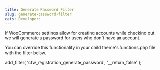 ```yaml
---
title: Generate Password Filter
slug: generate-password-filter
cats: Developers
---
```



  <p>
    If WooCommerce settings allow for creating accounts while checking out we will generate a password for users who don't have an account.
  </p>
  <p>
    You can override this functionality&nbsp;in your child theme's functions.php file with the filter below.
  </p>
  <div>
    <div>
      <div>
        add_filter( 'cfw_registration_generate_password', '__return_false' );
      </div>
    </div>
  </div>
